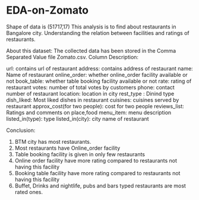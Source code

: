 # EDA-on-Zomato
Shape of data is (51717,17)
This analysis is to find about restaurants in Bangalore city. Understanding the relation between facilities and ratings of restaurants.

About this dataset:
The collected data has been stored in the Comma Separated Value file Zomato.csv. 
Column Description:

url: contains url of restaurant
address: contains address of restaurant
name: Name of restaurant
online_order: whether online_order facility available or not
book_table: whether table booking facility available or not
rate: rating of restaurant
votes: number of total votes by customers
phone: contact number of restaurant
location: location in city
rest_type : Dinind type 
dish_liked: Most liked dishes in restaurant
cuisines: cuisines served by restaurant
approx_cost(for two people): cost for two people
reviews_list: Ratings and comments on place,food
menu_item: menu description
listed_in(type): type
listed_in(city): city name of restaurant


Conclusion: 
1) BTM city has most restaurants.
2) Most restaurants have Online_order facility
3) Table booking facility is given in only few restaurants
4) Online order facility have more rating compared to restaurants not having this facility 
5) Booking table facility have more rating compared to restaurants not having this facility 
6) Buffet, Drinks and nightlife, pubs and bars typed restaurants are most rated ones.
